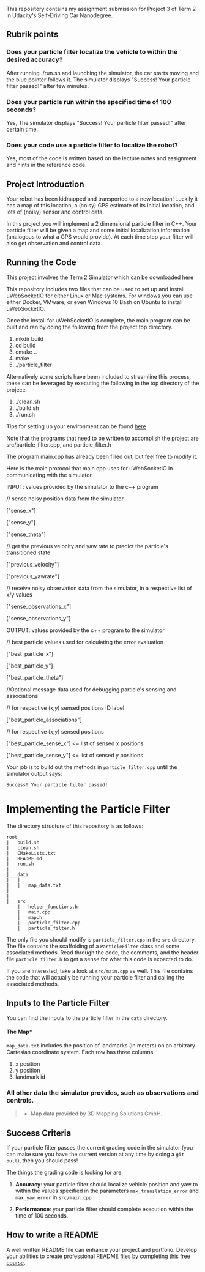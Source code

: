 This repository contains my assignment submission for Project 3 of Term 2 in Udacity's Self-Driving Car Nanodegree.

## Rubrik points
### Does your particle filter localize the vehicle to within the desired accuracy?
After running ./run.sh and launching the simulator, the car starts moving and the blue pointer follows it.
The simulator displays "Success! Your particle filter passed!" after few minutes. 

### Does your particle run within the specified time of 100 seconds?
Yes, The simulator displays "Success! Your particle filter passed!" after certain time.

### Does your code use a particle filter to localize the robot?
Yes, most of the code is written based on the lecture notes and assignment and hints in the reference code.

## Project Introduction
Your robot has been kidnapped and transported to a new location! Luckily it has a map of this location, a (noisy) GPS estimate of its initial location, and lots of (noisy) sensor and control data.

In this project you will implement a 2 dimensional particle filter in C++. Your particle filter will be given a map and some initial localization information (analogous to what a GPS would provide). At each time step your filter will also get observation and control data.

## Running the Code
This project involves the Term 2 Simulator which can be downloaded [here](https://github.com/udacity/self-driving-car-sim/releases)

This repository includes two files that can be used to set up and install uWebSocketIO for either Linux or Mac systems. For windows you can use either Docker, VMware, or even Windows 10 Bash on Ubuntu to install uWebSocketIO.

Once the install for uWebSocketIO is complete, the main program can be built and ran by doing the following from the project top directory.

1. mkdir build
2. cd build
3. cmake ..
4. make
5. ./particle_filter

Alternatively some scripts have been included to streamline this process, these can be leveraged by executing the following in the top directory of the project:

1. ./clean.sh
2. ./build.sh
3. ./run.sh

Tips for setting up your environment can be found [here](https://classroom.udacity.com/nanodegrees/nd013/parts/40f38239-66b6-46ec-ae68-03afd8a601c8/modules/0949fca6-b379-42af-a919-ee50aa304e6a/lessons/f758c44c-5e40-4e01-93b5-1a82aa4e044f/concepts/23d376c7-0195-4276-bdf0-e02f1f3c665d)

Note that the programs that need to be written to accomplish the project are src/particle_filter.cpp, and particle_filter.h

The program main.cpp has already been filled out, but feel free to modify it.

Here is the main protocol that main.cpp uses for uWebSocketIO in communicating with the simulator.

INPUT: values provided by the simulator to the c++ program

// sense noisy position data from the simulator

["sense_x"]

["sense_y"]

["sense_theta"]

// get the previous velocity and yaw rate to predict the particle's transitioned state

["previous_velocity"]

["previous_yawrate"]

// receive noisy observation data from the simulator, in a respective list of x/y values

["sense_observations_x"]

["sense_observations_y"]


OUTPUT: values provided by the c++ program to the simulator

// best particle values used for calculating the error evaluation

["best_particle_x"]

["best_particle_y"]

["best_particle_theta"]

//Optional message data used for debugging particle's sensing and associations

// for respective (x,y) sensed positions ID label

["best_particle_associations"]

// for respective (x,y) sensed positions

["best_particle_sense_x"] <= list of sensed x positions

["best_particle_sense_y"] <= list of sensed y positions


Your job is to build out the methods in `particle_filter.cpp` until the simulator output says:

```
Success! Your particle filter passed!
```

# Implementing the Particle Filter
The directory structure of this repository is as follows:

```
root
|   build.sh
|   clean.sh
|   CMakeLists.txt
|   README.md
|   run.sh
|
|___data
|   |   
|   |   map_data.txt
|   
|   
|___src
    |   helper_functions.h
    |   main.cpp
    |   map.h
    |   particle_filter.cpp
    |   particle_filter.h
```

The only file you should modify is `particle_filter.cpp` in the `src` directory. The file contains the scaffolding of a `ParticleFilter` class and some associated methods. Read through the code, the comments, and the header file `particle_filter.h` to get a sense for what this code is expected to do.

If you are interested, take a look at `src/main.cpp` as well. This file contains the code that will actually be running your particle filter and calling the associated methods.

## Inputs to the Particle Filter
You can find the inputs to the particle filter in the `data` directory.

#### The Map*
`map_data.txt` includes the position of landmarks (in meters) on an arbitrary Cartesian coordinate system. Each row has three columns
1. x position
2. y position
3. landmark id

### All other data the simulator provides, such as observations and controls.

> * Map data provided by 3D Mapping Solutions GmbH.

## Success Criteria
If your particle filter passes the current grading code in the simulator (you can make sure you have the current version at any time by doing a `git pull`), then you should pass!

The things the grading code is looking for are:


1. **Accuracy**: your particle filter should localize vehicle position and yaw to within the values specified in the parameters `max_translation_error` and `max_yaw_error` in `src/main.cpp`.

2. **Performance**: your particle filter should complete execution within the time of 100 seconds.

## How to write a README
A well written README file can enhance your project and portfolio.  Develop your abilities to create professional README files by completing [this free course](https://www.udacity.com/course/writing-readmes--ud777).
